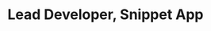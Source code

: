 ---
layout: default
image: jonathon.jpg
name: Jonathon Gray
title: Lead Developer, Snippet App
order: 10

social: 
  - account: twitter
    username: jdgray
  - account: facebook
    username: jonathon.gray
  - account: github
    username: jdgray
  - account: instagram
    username: jdgray03
  - account: spotify
    username: jdgray03
    
---